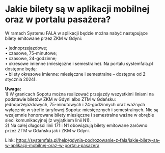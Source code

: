 # Jakie bilety są w aplikacji mobilnej oraz w portalu pasażera?


W ramach Systemu FALA w aplikacji będzie można nabyć następujące bilety emitowane przez ZKM w Gdyni:


• jednoprzejazdowe;  
• czasowe, 75\-minutowe;  
• czasowe, 24\-godzinne;  
• okresowe imienne (miesięczne i semestralne). Na portalu systemfala.pl dostępne będą:  
• bilety okresowe imienne: miesięczne i semestralne – dostępne od 2 stycznia 2024\).


**Uwaga:**  
1\) W granicach Sopotu można realizować przejazdy wszystkimi liniami na podstawie biletów ZKM w Gdyni albo ZTM w Gdańsku: jednoprzejazdowych, 75\-minutowych i 24\-godzinnych oraz ważnych wyłącznie w strefie taryfowej Sopotu: miesięcznych i semestralnych. Nie są wzajemnie honorowane bilety miesięczne i semestralne ważne w obrębie sieci komunikacyjnej (z wyjątkiem linii N1\).  
2\) Na całej długości linii 171 i N1 obowiązują bilety emitowane zarówno przez ZTM w Gdańsku jak i ZKM w Gdyni.




Link: https://systemfala.pl/help/gdynia-podrozowanie-z-fala/jakie-bilety-sa-w-aplikacji-mobilnej-oraz-w-portalu-pasazera
